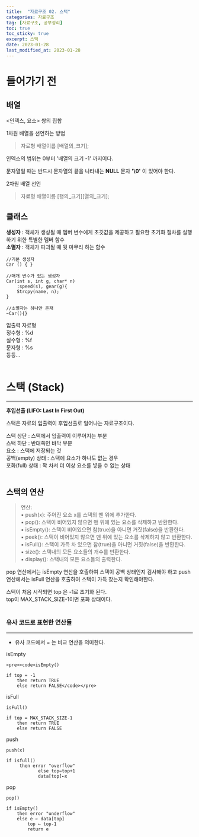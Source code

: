 ```yaml
---
title:  "자료구조 02. 스택"
categories: 자료구조
tag: [자료구조, 공부정리]
toc: true
toc_sticky: true
excerpt: 스택
date: 2023-01-28
last_modified_at: 2023-01-28
---
```

# 들어가기 전

## 배열
<인덱스, 요소> 쌍의 집합   

1차원 배열을 선언하는 방법
>자료형 배열이름 [배열의_크기];

인덱스의 범위는 0부터 '배열의 크기 -1' 까지이다.

문자열일 때는 반드시 문자열의 끝을 나타내는 **NULL** 문자 **'\0'** 이 있어야 한다.

2차원 배열 선언
>자료형 배열이름 [행의_크기][열의_크기];

## 클래스
**생성자** : 객체가 생성될 때 멤버 변수에게 초깃값을 제공하고 필요한 초기화 절차를 실행하기 위한 특별한 멤버 함수   
**소멸자** : 객체가 파괴될 때 뒷 마무리 하는 함수

    //기본 생성자
    Car () { }

    //매개 변수가 있는 생성자
    Car(int s, int g, char* n)
	    :speed(s), gear(g){			
		Strcpy(name, n);
    }

    //소멸자는 하나만 존재
    ~Car(){}

입출력 자료형   
정수형 : %d   
실수형 : %f   
문자형 : %s     
등등...
<br/><br/>

# 스택 (Stack)
---
**후입선출 (LIFO: Last In First Out)**   

스택은 자료의 입출력이 후입선출로 일어나는 자료구조이다.

스택 상단 : 스택에서 입출력이 이루어지는 부분   
스택 하단 : 반대쪽인 바닥 부분   
요소 : 스택에 저장되는 것   
공백(empty) 상태 : 스택에 요소가 하나도 없는 경우   
포화(full) 상태 : 꽉 차서 더 이상 요소를 넣을 수 없는 상태
<br/><br/>

## 스택의 연산
>연산:   
 ▪ push(x): 주어진 요소 x를 스택의 맨 위에 추가한다.   
 ▪ pop(): 스택이 비어있지 않으면 맨 위에 있는 요소를 삭제하고 반환한다.   
 ▪ isEmpty(): 스택이 비어있으면 참(true)을 아니면 거짓(false)을 반환한다.   
 ▪ peek(): 스택이 비어있지 않으면 맨 위에 있는 요소를 삭제하지 않고 반환한다.   
 ▪ isFull(): 스택이 가득 차 있으면 참(true)을 아니면 거짓(false)을 반환한다.   
 ▪ size(): 스택내의 모든 요소들의 개수를 반환한다.   
 ▪ display(): 스택내의 모든 요소들의 출력한다.   



 pop 연산에서는 isEmpty 연산을 호출하여 스택이 공백 상태인지 검사해야 하고  push 연산에서는  isFull 연산을 호출하여 스택이 가득 찼는지 확인해야한다.

 스택이 처음 시작되면 top 은 -1로 초기화 된다.   
 top이 MAX_STACK_SIZE-1이면 포화 상태이다.
<br/><br/>

### 유사 코드로 표현한 연산들
---
* 유사 코드에서 = 는 비교 연산을 의미한다.   
  
isEmpty

    <pre><code>isEmpty()

    if top = -1
        then return TRUE
        else return FALSE</code></pre>

isFull

    isFull()

    if top = MAX_STACK_SIZE-1
        then return TRUE
        else return FALSE

push

    push(x) 

    if isfull()
         then error "overflow" 
                else top←top+1 
                data[top]←x

pop

    pop()

    if isEmpty()
        then error "underflow"
        else e ← data[top]
            top ← top-1
            return e

